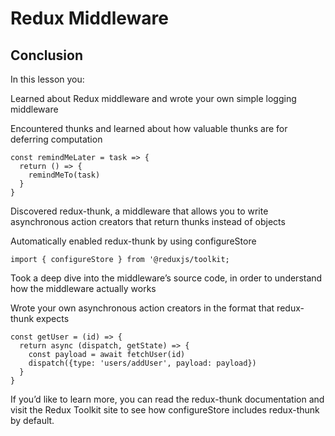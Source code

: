 # Redux Middleware

## Conclusion

In this lesson you:

Learned about Redux middleware and wrote your own simple logging middleware

Encountered thunks and learned about how valuable thunks are for deferring computation

```
const remindMeLater = task => {
  return () => {
    remindMeTo(task)
  }
}
```

Discovered redux-thunk, a middleware that allows you to write asynchronous action creators that return thunks instead of objects

Automatically enabled redux-thunk by using configureStore

```
import { configureStore } from '@reduxjs/toolkit;
```

Took a deep dive into the middleware’s source code, in order to understand how the middleware actually works

Wrote your own asynchronous action creators in the format that redux-thunk expects

```
const getUser = (id) => {
  return async (dispatch, getState) => {
    const payload = await fetchUser(id)
    dispatch({type: 'users/addUser', payload: payload})
  }
}
```

If you’d like to learn more, you can read the redux-thunk documentation and visit the Redux Toolkit site to see how configureStore includes redux-thunk by default.
